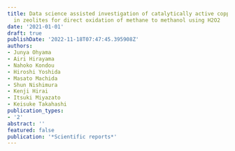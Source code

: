 ```yaml
---
title: Data science assisted investigation of catalytically active copper hydrate
  in zeolites for direct oxidation of methane to methanol using H2O2
date: '2021-01-01'
draft: true
publishDate: '2022-11-18T07:47:45.395908Z'
authors:
- Junya Ohyama
- Airi Hirayama
- Nahoko Kondou
- Hiroshi Yoshida
- Masato Machida
- Shun Nishimura
- Kenji Hirai
- Itsuki Miyazato
- Keisuke Takahashi
publication_types:
- '2'
abstract: ''
featured: false
publication: '*Scientific reports*'
---
```


